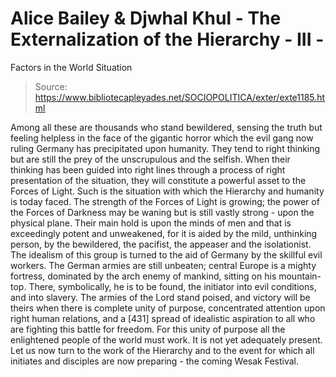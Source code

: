 # Alice Bailey & Djwhal Khul - The Externalization of the Hierarchy - III -
Factors in the World Situation

> Source: https://www.bibliotecapleyades.net/SOCIOPOLITICA/exter/exte1185.html

Among all these are thousands who stand bewildered, sensing the truth but feeling helpless in the face of the gigantic horror which the evil gang now ruling Germany has precipitated upon humanity. They tend to right thinking but are still the prey of the unscrupulous and the selfish. When their thinking has been guided into right lines through a process of right presentation of the situation, they will constitute a powerful asset to the Forces of Light.
Such is the situation with which the Hierarchy and humanity is today faced. The strength of the Forces of Light is growing; the power of the Forces of Darkness may be waning but is still vastly strong - upon the physical plane. Their main hold is upon the minds of men and that is exceedingly potent and unweakened, for it is aided by the mild, unthinking person, by the bewildered, the pacifist, the appeaser and the isolationist. The idealism of this group is turned to the aid of Germany by the skillful evil workers. The German armies are still unbeaten; central Europe is a mighty fortress, dominated by the arch enemy of mankind, sitting on his mountain-top. There, symbolically, he is to be found, the initiator into evil conditions, and into slavery. The armies of the Lord stand poised, and victory will be theirs when there is complete unity of purpose, concentrated attention upon right human relations, and a [431] spread of idealistic aspiration to all who are fighting this battle for freedom. For this unity of purpose all the enlightened people of the world must work. It is not yet adequately present.
Let us now turn to the work of the Hierarchy and to the event for which all initiates and disciples are now preparing - the coming Wesak Festival.

